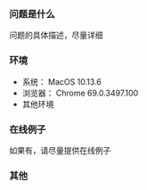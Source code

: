 ### 问题是什么
问题的具体描述，尽量详细

### 环境
- 系统： MacOS 10.13.6
- 浏览器： Chrome 69.0.3497.100
- 其他环境

### 在线例子
如果有，请尽量提供在线例子


### 其他